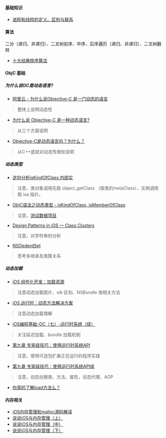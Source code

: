#### 基础知识
* [进程和线程的定义、区别与联系](http://blog.csdn.net/yanxiaolx/article/details/51763372)

#### 算法
二分（递归、非递归）、二叉树前序、中序、后序遍历（递归、非递归）、二叉树翻转
* [十大经典排序算法](http://www.cnblogs.com/onepixel/p/7674659.html)


#### ObjC 基础
##### 为什么说OC是动态语言?
* [阿里云 - 为什么说Objective-C 是一门动态的语言 ](https://www.aliyun.com/jiaocheng/354015.html)
> 整体上说明动态性

* [为什么说 Objective-C 是一种动态语言?](https://blog.csdn.net/huangfei711/article/details/78262860)
> 从三个方面说明

* [Objective-C是动态语言吗？为什么？](https://www.zhihu.com/question/19970471)
> 从C++底层对动态性做些说明

##### 动态类型
* [逆向分析isKindOfClass 内部实](https://blog.csdn.net/ChSaDiN/article/details/51672087)
> 注意，类对象调用先取 object_getClass （取类的metaClass），实例调用取 isa 指针。
          
* [ObjC语法之动态类型 - isKindOfClass, isMemberOfClass](https://blog.csdn.net/totogo2010/article/details/7714960)
> 注意，[测试数据项目](https://github.com/skyming/Study/tree/master/01-Demo/BaseOC)

    
* [Design Patterns in iOS — Class Clusters](http://www.cocoachina.com/industry/20140530/8622.html)
> 注意，对字符串的分析
    
* [NSOederdSet](http://nshipster.cn/nsorderedset/)
> 思考多继承及类簇关系

##### 动态加载
* [iOS 组件化开发：加载资源](https://juejin.im/post/5ac6eb496fb9a028bb193b4a?utm_source=gold_browser_extension) 
> 注意动态加载图片、xib 区别、NSBundle 类相关方法

* [iOS 运行时：动态方法解决方案](http://michael1984w.blog.sohu.com/322918224.html)
> 注意动态加载理解

* [iOS编程基础-OC（七）-运行时系统（续）](https://blog.csdn.net/baby_hua/article/details/78723482)
> 关注延迟加载、bundle 加载机制

* [第九章 专家级技巧：使用运行时系统API](https://blog.csdn.net/baby_hua/article/details/78833425)
> 注意，使用可选包扩展正在运行的程序实践 

* [第九章 专家级技巧：使用运行时系统API续](https://blog.csdn.net/baby_hua/article/details/78862262)
> 注意，动态创建类、方法、属性，动态代理、AOP



* [你真的了解load方法么？](http://www.cocoachina.com/ios/20160516/16273.html)



#### 内存相关
* [iOS内存管理和malloc源码解读](https://www.cnblogs.com/itsApe/p/5170108.html) 
* [说说iOS与内存管理（上）](http://www.cocoachina.com/ios/20150625/12234.html)
* [说说iOS与内存管理（中）](http://www.cocoachina.com/ios/20150922/13383.html)
* [说说iOS与内存管理（下）](http://www.molotang.com/articles/2073.html)

